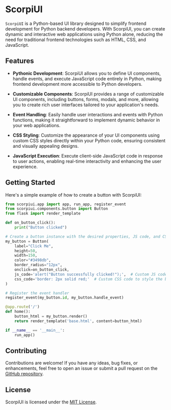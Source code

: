 # ScorpiUI

`ScorpiUI` is a Python-based UI library designed to simplify frontend development for Python backend developers. With ScorpiUI, you can create dynamic and interactive web applications using Python alone, reducing the need for traditional frontend technologies such as HTML, CSS, and JavaScript.

## Features

- **Pythonic Development**: ScorpiUI allows you to define UI components, handle events, and execute JavaScript code entirely in Python, making frontend development more accessible to Python developers.
  
- **Customizable Components**: ScorpiUI provides a range of customizable UI components, including buttons, forms, modals, and more, allowing you to create rich user interfaces tailored to your application's needs.
  
- **Event Handling**: Easily handle user interactions and events with Python functions, making it straightforward to implement dynamic behavior in your web applications.
  
- **CSS Styling**: Customize the appearance of your UI components using custom CSS styles directly within your Python code, ensuring consistent and visually appealing designs.
  
- **JavaScript Execution**: Execute client-side JavaScript code in response to user actions, enabling real-time interactivity and enhancing the user experience.

<!--
## Installation

You can install ScorpiUI using pip:

```bash
pip install scorpiui
```
-->

## Getting Started

Here's a simple example of how to create a button with ScorpiUI:

```python
from scorpiui.app import app, run_app, register_event
from scorpiui.components.button import Button
from flask import render_template

def on_button_click():
    print("Button clicked")

# Create a button instance with the desired properties, JS code, and CSS code
my_button = Button(
    label="Click Me",
    height=50,
    width=150,
    color="#3498db",
    border_radius="12px",
    onclick=on_button_click,
    js_code='alert("Button successfully clicked!");',  # Custom JS code to execute on click
    css_code='border: 2px solid red;'  # Custom CSS code to style the button
)

# Register the event handler
register_event(my_button.id, my_button.handle_event)

@app.route('/')
def home():
    button_html = my_button.render()
    return render_template('base.html', content=button_html)

if __name__ == '__main__':
    run_app()
```

<!--
## Documentation

For detailed usage instructions and documentation, please refer to the [ScorpiUI Documentation](https://github.com/gladsonchala/scorpiui).
-->

## Contributing

Contributions are welcome! If you have any ideas, bug fixes, or enhancements, feel free to open an issue or submit a pull request on the [GitHub repository](https://github.com/gladsonchala/scorpiui).

## License

ScorpiUI is licensed under the [MIT License](https://opensource.org/licenses/MIT).
